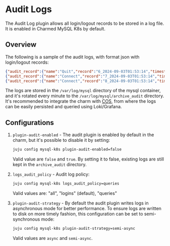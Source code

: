 # Audit Logs

The Audit Log plugin allows all login/logout records to be stored in a log file. It is enabled in Charmed MySQL K8s by default.

## Overview

The following is a sample of the audit logs, with format json with login/logout records:

```json
{"audit_record":{"name":"Quit","record":"6_2024-09-03T01:53:14","timestamp":"2024-09-03T01:53:33Z","connection_id":"992","status":0,"user":"clusteradmin","priv_user":"clusteradmin","os_login":"","proxy_user":"","host":"localhost","ip":"","db":""}}
{"audit_record":{"name":"Connect","record":"7_2024-09-03T01:53:14","timestamp":"2024-09-03T01:53:33Z","connection_id":"993","status":1156,"user":"","priv_user":"","os_login":"","proxy_user":"","host":"juju-da2225-8","ip":"10.207.85.214","db":""}}
{"audit_record":{"name":"Connect","record":"8_2024-09-03T01:53:14","timestamp":"2024-09-03T01:53:33Z","connection_id":"994","status":0,"user":"serverconfig","priv_user":"serverconfig","os_login":"","proxy_user":"","host":"juju-da2225-8","ip":"10.207.85.214","db":""}} 
```

The logs are stored in the `/var/log/mysql` directory of the mysql container, and it's rotated
every minute to the `/var/log/mysql/archive_audit` directory.
It's recommended to integrate the charm with [COS](/), from where the logs can be easily persisted and queried using Loki/Grafana.

## Configurations

1. `plugin-audit-enabled` - The audit plugin is enabled by default in the charm, but it's possible to disable it by setting:

    ```bash
    juju config mysql-k8s plugin-audit-enabled=false
    ```
    Valid value are `false` and `true`. By setting it to false, existing logs are still kept in the `archive_audit` directory.

1. `logs_audit_policy` - Audit log policy:

    ```bash
    juju config mysql-k8s logs_audit_policy=queries
    ```
    Valid values are: "all", "logins" (default), "queries"

1. `plugin-audit-strategy` - By default the audit plugin writes logs in asynchronous mode for better performance.
    To ensure logs are written to disk on more timely fashion, this configuration can be set to semi-synchronous mode:

    ```bash
    juju config mysql-k8s plugin-audit-strategy=semi-async
    ```
    Valid values are `async` and `semi-async`.

